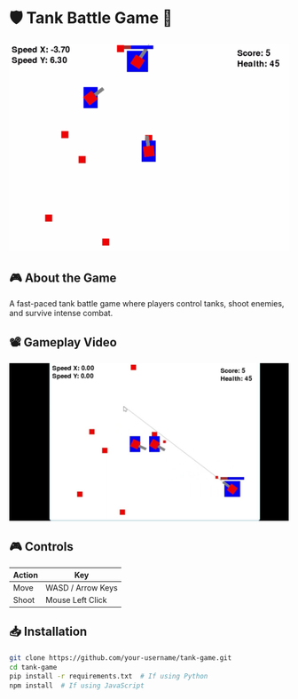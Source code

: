 # 🛡️ Tank Battle Game 🚀

![Game Screenshot](1.png)

## 🎮 About the Game
A fast-paced tank battle game where players control tanks, shoot enemies, and survive intense combat.

## 📽️ Gameplay Video
[![Watch the Video](2.jpg)](https://youtu.be/JBWBTCpfibw)

## 🎮 Controls
| Action | Key |
|--------|-----|
| Move | WASD / Arrow Keys |
| Shoot | Mouse Left Click |

## 📥 Installation
```bash
git clone https://github.com/your-username/tank-game.git
cd tank-game
pip install -r requirements.txt  # If using Python
npm install  # If using JavaScript
```

